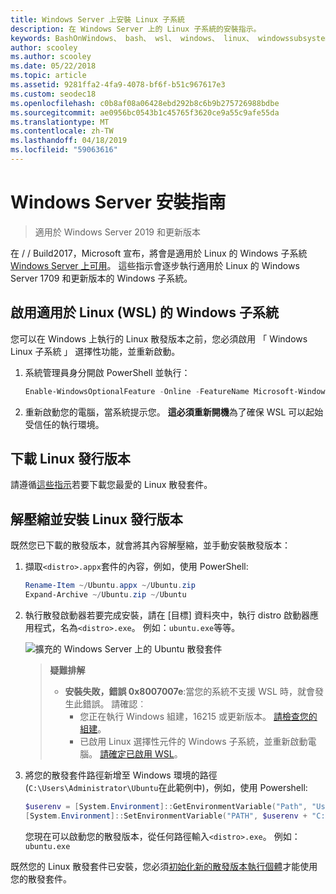 ```yaml
---
title: Windows Server 上安裝 Linux 子系統
description: 在 Windows Server 上的 Linux 子系統的安裝指示。
keywords: BashOnWindows、 bash、 wsl、 windows、 linux、 windowssubsystem、 ubuntu、 windows server 的 windows 子系統
author: scooley
ms.author: scooley
ms.date: 05/22/2018
ms.topic: article
ms.assetid: 9281ffa2-4fa9-4078-bf6f-b51c967617e3
ms.custom: seodec18
ms.openlocfilehash: c0b8af08a06428ebd292b8c6b9b275726988bdbe
ms.sourcegitcommit: ae0956bc0543b1c45765f3620ce9a55c9afe55da
ms.translationtype: MT
ms.contentlocale: zh-TW
ms.lasthandoff: 04/18/2019
ms.locfileid: "59063616"
---
```

# <a name="windows-server-installation-guide"></a>Windows Server 安裝指南

> 適用於 Windows Server 2019 和更新版本

在 / / Build2017，Microsoft 宣布，將會是適用於 Linux 的 Windows 子系統[Windows Server 上可用](https://blogs.technet.microsoft.com/hybridcloud/2017/05/10/windows-server-for-developers-news-from-microsoft-build-2017/)。  這些指示會逐步執行適用於 Linux 的 Windows Server 1709 和更新版本的 Windows 子系統。

## <a name="enable-the-windows-subsystem-for-linux-wsl"></a>啟用適用於 Linux (WSL) 的 Windows 子系統

您可以在 Windows 上執行的 Linux 散發版本之前，您必須啟用 「 Windows Linux 子系統 」 選擇性功能，並重新啟動。

1. 系統管理員身分開啟 PowerShell 並執行：
    ```powershell
    Enable-WindowsOptionalFeature -Online -FeatureName Microsoft-Windows-Subsystem-Linux
    ```

2. 重新啟動您的電腦，當系統提示您。 **這必須重新開機**為了確保 WSL 可以起始受信任的執行環境。

## <a name="download-a-linux-distro"></a>下載 Linux 發行版本

請遵循[這些指示](install-manual.md)若要下載您最愛的 Linux 散發套件。

## <a name="extract-and-install-a-linux-distro"></a>解壓縮並安裝 Linux 發行版本
既然您已下載的散發版本，就會將其內容解壓縮，並手動安裝散發版本：

1. 擷取`<distro>.appx`套件的內容，例如，使用 PowerShell:

    ```powershell
    Rename-Item ~/Ubuntu.appx ~/Ubuntu.zip
    Expand-Archive ~/Ubuntu.zip ~/Ubuntu
    ```

2. 執行散發啟動器若要完成安裝，請在 [目標] 資料夾中，執行 distro 啟動器應用程式，名為`<distro>.exe`。 例如：`ubuntu.exe`等等。

    ![擴充的 Windows Server 上的 Ubuntu 散發套件](media/server-appx-expand.png)

    > **疑難排解**
    > * **安裝失敗，錯誤 0x8007007e**:當您的系統不支援 WSL 時，就會發生此錯誤。 請確認︰
    >   * 您正在執行 Windows 組建，16215 或更新版本。 [請檢查您的組建](troubleshooting.md#check-your-build-number)。
    >   * 已啟用 Linux 選擇性元件的 Windows 子系統，並重新啟動電腦。  [請確定已啟用 WSL](troubleshooting.md#confirm-wsl-is-enabled)。
    
3. 將您的散發套件路徑新增至 Windows 環境的路徑 (`C:\Users\Administrator\Ubuntu`在此範例中)，例如，使用 Powershell:
        
    ```powershell
    $userenv = [System.Environment]::GetEnvironmentVariable("Path", "User")
    [System.Environment]::SetEnvironmentVariable("PATH", $userenv + "C:\Users\Administrator\Ubuntu", "User")
    ```
    您現在可以啟動您的散發版本，從任何路徑輸入`<distro>.exe`。 例如：`ubuntu.exe`

既然您的 Linux 散發套件已安裝，您必須[初始化新的散發版本執行個體](initialize-distro.md)才能使用您的散發套件。
